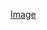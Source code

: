 [Image](https://github.com/FaStNiNjAzZ/portfolio/blob/master/Website%20Photos/Screenshot%20(14).png?raw=true)
